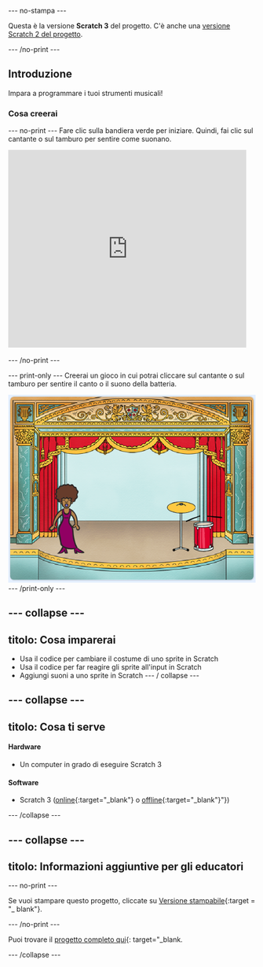\--- no-stampa \---

Questa è la versione **Scratch 3** del progetto. C'è anche una [versione Scratch 2 del progetto](https://projects.raspberrypi.org/en/projects/rock-band-scratch2).

\--- /no-print \---

## Introduzione

Impara a programmare i tuoi strumenti musicali!

### Cosa creerai

\--- no-print \--- Fare clic sulla bandiera verde per iniziare. Quindi, fai clic sul cantante o sul tamburo per sentire come suonano.

<div class="scratch-preview">
  <iframe allowtransparency="true" width="485" height="402" src="https://scratch.mit.edu/projects/embed/276872220/?autostart=false" frameborder="0" scrolling="no"></iframe>
</div>

\--- /no-print \---

\--- print-only \--- Creerai un gioco in cui potrai cliccare sul cantante o sul tamburo per sentire il canto o il suono della batteria.

![schermata del gioco](images/demo.png) \--- /print-only \---

## \--- collapse \---

## titolo: Cosa imparerai

+ Usa il codice per cambiare il costume di uno sprite in Scratch
+ Usa il codice per far reagire gli sprite all'input in Scratch
+ Aggiungi suoni a uno sprite in Scratch \--- / collapse \---

## \--- collapse \---

## titolo: Cosa ti serve

#### Hardware

+ Un computer in grado di eseguire Scratch 3

#### Software

+ Scratch 3 ([online](http://rpf.io/scratchon){:target="_blank"} o [offline](http://rpf.io/scratchoff){:target="_blank"}"})

\--- /collapse \---

## \--- collapse \---

## titolo: Informazioni aggiuntive per gli educatori

\--- no-print \---

Se vuoi stampare questo progetto, cliccate su [Versione stampabile](https://projects.raspberrypi.org/en/projects/rock-band/print){:target = "_ blank"}.

\--- /no-print \---

Puoi trovare il [progetto completo qui](http://rpf.io/p/en/rock-band-get){: target="_blank.

\--- /collapse \---